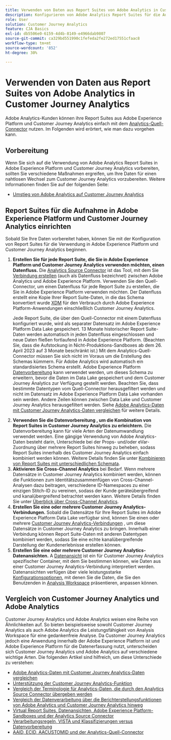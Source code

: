 ```yaml
---
title: Verwenden von Daten aus Report Suites von Adobe Analytics in Customer Journey Analytics
description: Konfigurieren von Adobe Analytics Report Suites für die Aufnahme in Adobe Experience Platform und Customer Journey Analytics
role: User
solution: Customer Journey Analytics
feature: CJA Basics
exl-id: db5506e0-6159-4d4b-8149-e4966dab9807
source-git-commit: ca329bd551990c1fefeda2fe272ed17551cfaac8
workflow-type: tm+mt
source-wordcount: '852'
ht-degree: 30%

---
```


# Verwenden von Daten aus Report Suites von Adobe Analytics in Customer Journey Analytics

Adobe Analytics-Kunden können ihre Report Suites aus Adobe Experience Platform und Customer Journey Analytics einfach mit dem [Analytics-Quell-Connector](https://experienceleague.adobe.com/docs/experience-platform/sources/connectors/adobe-applications/analytics.html?lang=de) nutzen. Im Folgenden wird erörtert, wie man dazu vorgehen kann.

## Vorbereitung

Wenn Sie sich auf die Verwendung von Adobe Analytics Report Suites in Adobe Experience Platform und Customer Journey Analytics vorbereiten, sollten Sie verschiedene Maßnahmen ergreifen, um Ihre Daten für einen nahtlosen Wechsel zum Customer Journey Analytics vorzubereiten. Weitere Informationen finden Sie auf der folgenden Seite:

* [Umstieg von Adobe Analytics auf Customer Journey Analytics](/help/getting-started/aa-to-cja.md)

## Report Suites für die Aufnahme in Adobe Experience Platform und Customer Journey Analytics einrichten

Sobald Sie Ihre Daten vorbereitet haben, können Sie mit der Konfiguration von Report Suites für die Verwendung in Adobe Experience Platform und Customer Journey Analytics beginnen.

1. **Erstellen Sie für jede Report Suite, die Sie in Adobe Experience Platform und Customer Journey Analytics verwenden möchten, einen Datenfluss.** Die [Analytics Source Connector](https://experienceleague.adobe.com/docs/experience-platform/sources/connectors/adobe-applications/analytics.html?lang=de) ist das Tool, mit dem Sie [Verbindung erstellen](/help/connections/create-connection.md) (auch als Datenfluss bezeichnet) zwischen Adobe Analytics und Adobe Experience Platform. Verwenden Sie den Quell-Connector, um einen Datenfluss für jede Report Suite zu erstellen, die Sie in Adobe Experience Platform verwenden möchten. Der Datenfluss erstellt eine Kopie Ihrer Report Suite-Daten, in die das Schema konvertiert wurde  [XDM](https://experienceleague.adobe.com/docs/platform-learn/tutorials/schemas/schemas-and-experience-data-model.html?lang=de) für den Verbrauch durch Adobe Experience Platform-Anwendungen einschließlich Customer Journey Analytics.<p>Jede Report Suite, die über den Quell-Connector mit einem Datenfluss konfiguriert wurde, wird als separater Datensatz im Adobe Experience Platform Data Lake gespeichert. 13 Monate historischer Report Suite-Daten werden automatisch in jeden Datenfluss eingeschlossen und neue Daten fließen fortlaufend in Adobe Experience Platform. (Beachten Sie, dass die Aufstockung in Nicht-Produktions-Sandboxes ab dem 26. April 2023 auf 3 Monate beschränkt ist.) Mit dem Analytics-Quell-Connector müssen Sie sich nicht im Voraus um die Erstellung des Schemas kümmern. Für Adobe Analytics wird automatisch ein standardisiertes Schema erstellt. Adobe Experience Platform [Datenvorbereitung](https://experienceleague.adobe.com/docs/experience-platform/data-prep/home.html?lang=de) kann verwendet werden, um dieses Schema zu erweitern, bevor die Daten im Data Lake gespeichert und dem Customer Journey Analytics zur Verfügung gestellt werden. Beachten Sie, dass bestimmte Datentypen vom Quell-Connector herausgefiltert werden und nicht im Datensatz im Adobe Experience Platform Data Lake vorhanden sein werden. Andere Zeilen können zwischen Data Lake und Customer Journey Analytics herausgefiltert werden. Siehe [Adobe Analytics-Daten mit Customer Journey Analytics-Daten vergleichen](/help/troubleshooting/compare.md) für weitere Details.
1. **Verwenden Sie die Datenvorbereitung , um die Kombination von Report Suites in Customer Journey Analytics zu erleichtern.** Die Datenvorbereitung kann für viele Arten der Datenumwandlung verwendet werden. Eine gängige Verwendung von Adobe Analytics-Daten besteht darin, Unterschiede bei der Props- und/oder eVar-Zuordnung über mehrere Report Suites hinweg zu beheben, sodass Report Suites innerhalb des Customer Journey Analytics einfach kombiniert werden können. Weitere Details finden Sie unter [Kombinieren von Report Suites mit unterschiedlichen Schemata](/help/use-cases/aa-data/combine-report-suites.md).
1. **Aktivieren Sie Cross-Channel Analytics** bei Bedarf. Wenn mehrere Datensätze in Customer Journey Analytics kombiniert werden, können die Funktionen zum Identitätszusammenfügen von Cross-Channel-Analysen dazu beitragen, verschiedene ID-Namespaces zu einer einzigen Stitch-ID zu vereinen, sodass der Kunde geräteübergreifend und kanalübergreifend betrachtet werden kann. Weitere Details finden Sie unter [Überblick über Cross-Channel Analytics](/help/cca/overview.md).
1. **Erstellen Sie eine oder mehrere Customer Journey Analytics-Verbindungen.** Sobald die Datensätze für Ihre Report Suites im Adobe Experience Platform Data Lake verfügbar sind, können Sie einen oder mehrere [Customer Journey Analytics-Verbindungen](/help/connections/overview.md) , um diese Datensätze in Customer Journey Analytics zu bringen. Innerhalb einer Verbindung können Report Suite-Daten mit anderen Datentypen kombiniert werden, sodass Sie eine echte kanalübergreifende Darstellung der Kundenerlebnisse erstellen können.
1. **Erstellen Sie eine oder mehrere Customer Journey Analytics-Datenansichten.** A [Datenansicht](/help/data-views/data-views.md) ist ein für Customer Journey Analytics spezifischer Container, mit dem Sie bestimmen können, wie Daten aus einer Customer Journey Analytics-Verbindung interpretiert werden. Datenansichten verfügen über viele leistungsstarke [Konfigurationsoptionen](/help/data-views/create-dataview.md), mit denen Sie die Daten, die Sie den Benutzenden in [Analysis Workspace](/help/analysis-workspace/home.md) präsentieren, anpassen können.

## Vergleich von Customer Journey Analytics und Adobe Analytics

Customer Journey Analytics und Adobe Analytics weisen eine Reihe von Ähnlichkeiten auf. So bieten beispielsweise sowohl Customer Journey Analytics als auch Adobe Analytics die Leistungsfähigkeit von Analysis Workspace für eine gedankenfreie Analyse. Da Customer Journey Analytics jedoch eine Anwendung innerhalb der Adobe Experience Platform ist und Adobe Experience Platform für die Datenerfassung nutzt, unterscheiden sich Customer Journey Analytics und Adobe Analytics auf verschiedene wichtige Arten. Die folgenden Artikel sind hilfreich, um diese Unterschiede zu verstehen:

* [Adobe Analytics-Daten mit Customer Journey Analytics-Daten vergleichen](/help/troubleshooting/compare.md)
* [Unterstützung der Customer Journey Analytics-Funktion](/help/getting-started/aa-vs-cja/cja-aa.md)
* [Vergleich der Terminologie für Analytics-Daten, die durch den Analytics Source Connector übergeben werden](/help/getting-started/aa-vs-cja/terminology.md)
* [Vergleich der Datenverarbeitung über die Berichterstellungsfunktionen von Adobe Analytics und Customer Journey Analytics hinweg](/help/getting-started/aa-vs-cja/data-processing-comparisons.md)
* [Virtual Report Suites, Datenansichten, Adobe Experience Platform-Sandboxes und der Analytics Source Connector](/help/getting-started/aa-vs-cja/vrs-dataview-sandbox-adc.md)
* [Verarbeitungsregeln, VISTA und Klassifizierungen versus Datenvorbereitung](/help/getting-started/aa-vs-cja/pr-vista-dataprep.md)
* [AAID, ECID, AACUSTOMID und der Analytics-Quell-Connector](/help/getting-started/aa-vs-cja/aaid-ecid-adc.md)
